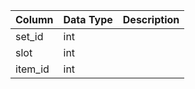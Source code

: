| Column  | Data Type | Description |
| ------- | --------- | ----------- |
| set_id  | int       |             |
| slot    | int       |             |
| item_id | int       |             |